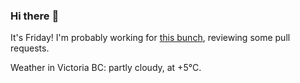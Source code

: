 ### Hi there :wave:

It's Friday! I'm probably working for [this bunch](https://github.com/kohofinancial), reviewing some pull requests.

Weather in Victoria BC: partly cloudy, at +5°C.
